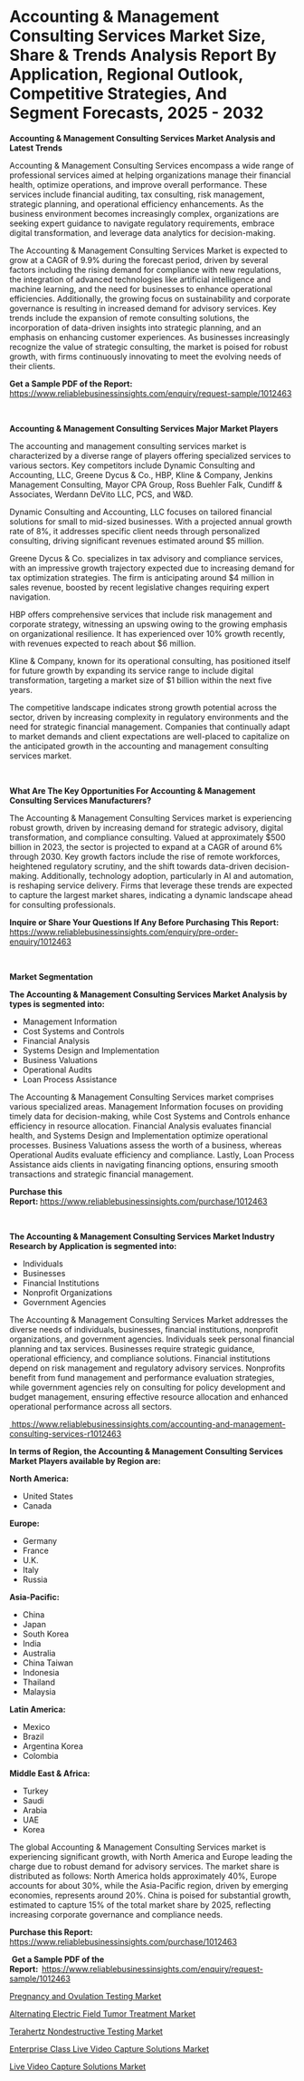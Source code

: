 <p><h1>Accounting & Management Consulting Services Market Size, Share & Trends Analysis Report By Application, Regional Outlook, Competitive Strategies, And Segment Forecasts, 2025 - 2032</h1></p><p><strong>Accounting & Management Consulting Services Market Analysis and Latest Trends</strong></p>
<p><p>Accounting & Management Consulting Services encompass a wide range of professional services aimed at helping organizations manage their financial health, optimize operations, and improve overall performance. These services include financial auditing, tax consulting, risk management, strategic planning, and operational efficiency enhancements. As the business environment becomes increasingly complex, organizations are seeking expert guidance to navigate regulatory requirements, embrace digital transformation, and leverage data analytics for decision-making.</p><p>The Accounting & Management Consulting Services Market is expected to grow at a CAGR of 9.9% during the forecast period, driven by several factors including the rising demand for compliance with new regulations, the integration of advanced technologies like artificial intelligence and machine learning, and the need for businesses to enhance operational efficiencies. Additionally, the growing focus on sustainability and corporate governance is resulting in increased demand for advisory services. Key trends include the expansion of remote consulting solutions, the incorporation of data-driven insights into strategic planning, and an emphasis on enhancing customer experiences. As businesses increasingly recognize the value of strategic consulting, the market is poised for robust growth, with firms continuously innovating to meet the evolving needs of their clients.</p></p>
<p><strong>Get a Sample PDF of the Report:&nbsp;</strong> <a href="https://www.reliablebusinessinsights.com/enquiry/request-sample/1012463?utm_campaign=60&utm_medium=2&utm_source=Github&utm_content=ia&utm_term=08032025&utm_id=accounting-management-consulting-services">https://www.reliablebusinessinsights.com/enquiry/request-sample/1012463</a></p>
<p>&nbsp;</p>
<p><strong>Accounting & Management Consulting Services Major Market Players</strong></p>
<p><p>The accounting and management consulting services market is characterized by a diverse range of players offering specialized services to various sectors. Key competitors include Dynamic Consulting and Accounting, LLC, Greene Dycus & Co., HBP, Kline & Company, Jenkins Management Consulting, Mayor CPA Group, Ross Buehler Falk, Cundiff & Associates, Werdann DeVito LLC, PCS, and W&D.</p><p>Dynamic Consulting and Accounting, LLC focuses on tailored financial solutions for small to mid-sized businesses. With a projected annual growth rate of 8%, it addresses specific client needs through personalized consulting, driving significant revenues estimated around $5 million.</p><p>Greene Dycus & Co. specializes in tax advisory and compliance services, with an impressive growth trajectory expected due to increasing demand for tax optimization strategies. The firm is anticipating around $4 million in sales revenue, boosted by recent legislative changes requiring expert navigation.</p><p>HBP offers comprehensive services that include risk management and corporate strategy, witnessing an upswing owing to the growing emphasis on organizational resilience. It has experienced over 10% growth recently, with revenues expected to reach about $6 million.</p><p>Kline & Company, known for its operational consulting, has positioned itself for future growth by expanding its service range to include digital transformation, targeting a market size of $1 billion within the next five years.</p><p>The competitive landscape indicates strong growth potential across the sector, driven by increasing complexity in regulatory environments and the need for strategic financial management. Companies that continually adapt to market demands and client expectations are well-placed to capitalize on the anticipated growth in the accounting and management consulting services market.</p></p>
<p>&nbsp;</p>
<p><strong>What Are The Key Opportunities For Accounting & Management Consulting Services Manufacturers?</strong></p>
<p><p>The Accounting & Management Consulting Services market is experiencing robust growth, driven by increasing demand for strategic advisory, digital transformation, and compliance consulting. Valued at approximately $500 billion in 2023, the sector is projected to expand at a CAGR of around 6% through 2030. Key growth factors include the rise of remote workforces, heightened regulatory scrutiny, and the shift towards data-driven decision-making. Additionally, technology adoption, particularly in AI and automation, is reshaping service delivery. Firms that leverage these trends are expected to capture the largest market shares, indicating a dynamic landscape ahead for consulting professionals.</p></p>
<p><strong>Inquire or Share Your Questions If Any Before Purchasing This Report:</strong> <a href="https://www.reliablebusinessinsights.com/enquiry/pre-order-enquiry/1012463?utm_campaign=60&utm_medium=2&utm_source=Github&utm_content=ia&utm_term=08032025&utm_id=accounting-management-consulting-services">https://www.reliablebusinessinsights.com/enquiry/pre-order-enquiry/1012463</a></p>
<p>&nbsp;</p>
<p><strong>Market Segmentation</strong></p>
<p><strong>The Accounting & Management Consulting Services Market Analysis by types is segmented into:</strong></p>
<p><ul><li>Management Information</li><li>Cost Systems and Controls</li><li>Financial Analysis</li><li>Systems Design and Implementation</li><li>Business Valuations</li><li>Operational Audits</li><li>Loan Process Assistance</li></ul></p>
<p><p>The Accounting & Management Consulting Services market comprises various specialized areas. Management Information focuses on providing timely data for decision-making, while Cost Systems and Controls enhance efficiency in resource allocation. Financial Analysis evaluates financial health, and Systems Design and Implementation optimize operational processes. Business Valuations assess the worth of a business, whereas Operational Audits evaluate efficiency and compliance. Lastly, Loan Process Assistance aids clients in navigating financing options, ensuring smooth transactions and strategic financial management.</p></p>
<p><strong>Purchase this Report:&nbsp;</strong><a href="https://www.reliablebusinessinsights.com/purchase/1012463?utm_campaign=60&utm_medium=2&utm_source=Github&utm_content=ia&utm_term=08032025&utm_id=accounting-management-consulting-services">https://www.reliablebusinessinsights.com/purchase/1012463</a></p>
<p>&nbsp;</p>
<p><strong>The Accounting & Management Consulting Services Market Industry Research by Application is segmented into:</strong></p>
<p><ul><li>Individuals</li><li>Businesses</li><li>Financial Institutions</li><li>Nonprofit Organizations</li><li>Government Agencies</li></ul></p>
<p><p>The Accounting & Management Consulting Services Market addresses the diverse needs of individuals, businesses, financial institutions, nonprofit organizations, and government agencies. Individuals seek personal financial planning and tax services. Businesses require strategic guidance, operational efficiency, and compliance solutions. Financial institutions depend on risk management and regulatory advisory services. Nonprofits benefit from fund management and performance evaluation strategies, while government agencies rely on consulting for policy development and budget management, ensuring effective resource allocation and enhanced operational performance across all sectors.</p></p>
<p><a href="https://www.reliablebusinessinsights.com/accounting-and-management-consulting-services-r1012463?utm_campaign=60&utm_medium=2&utm_source=Github&utm_content=ia&utm_term=08032025&utm_id=accounting-management-consulting-services">&nbsp;https://www.reliablebusinessinsights.com/accounting-and-management-consulting-services-r1012463</a></p>
<p><strong>In terms of Region, the Accounting & Management Consulting Services Market Players available by Region are:</strong></p>
<p>
    <p> <strong> North America: </strong>
        <ul>
            <li>United States</li>
            <li>Canada</li>
        </ul>
        </p> 
    <p> <strong> Europe: </strong>
        <ul>
            <li>Germany</li>
            <li>France</li>
            <li>U.K.</li>
            <li>Italy</li>
            <li>Russia</li>
        </ul>
        </p> 
    <p> <strong> Asia-Pacific: </strong>
        <ul>
            <li>China</li>
            <li>Japan</li>
            <li>South Korea</li>
            <li>India</li>
            <li>Australia</li>
            <li>China Taiwan</li>
            <li>Indonesia</li>
            <li>Thailand</li>
            <li>Malaysia</li>
        </ul>
        </p> 
    <p> <strong> Latin America: </strong>
        <ul>
            <li>Mexico</li>
            <li>Brazil</li>
            <li>Argentina Korea</li>
            <li>Colombia</li>
        </ul>
        </p> 
    <p> <strong> Middle East & Africa: </strong>
        <ul>
            <li>Turkey</li>
            <li>Saudi</li>
            <li>Arabia</li>
            <li>UAE</li>
            <li>Korea</li>
        </ul>
    </p>
    </p>
<p><p>The global Accounting & Management Consulting Services market is experiencing significant growth, with North America and Europe leading the charge due to robust demand for advisory services. The market share is distributed as follows: North America holds approximately 40%, Europe accounts for about 30%, while the Asia-Pacific region, driven by emerging economies, represents around 20%. China is poised for substantial growth, estimated to capture 15% of the total market share by 2025, reflecting increasing corporate governance and compliance needs.</p></p>
<p><strong>Purchase this Report: </strong><a href="https://www.reliablebusinessinsights.com/purchase/1012463?utm_campaign=60&utm_medium=2&utm_source=Github&utm_content=ia&utm_term=08032025&utm_id=accounting-management-consulting-services">https://www.reliablebusinessinsights.com/purchase/1012463</a></p>
<p>&nbsp;<strong>Get a Sample PDF of the Report:&nbsp;&nbsp;</strong><a href="https://www.reliablebusinessinsights.com/enquiry/request-sample/1012463?utm_campaign=60&utm_medium=2&utm_source=Github&utm_content=ia&utm_term=08032025&utm_id=accounting-management-consulting-services">https://www.reliablebusinessinsights.com/enquiry/request-sample/1012463</a></p>
<p><strong></strong></p>
<p><p><a href="https://github.com/joubehobock75/Market-Research-Report-List-1/blob/main/pregnancy-and-ovulation-testing-market.md?utm_campaign=60&utm_medium=2&utm_source=Github&utm_content=ia&utm_term=08032025&utm_id=accounting-management-consulting-services">Pregnancy and Ovulation Testing Market</a></p><p><a href="https://github.com/ozolsgasko02/Market-Research-Report-List-1/blob/main/alternating-electric-field-tumor-treatment-market.md?utm_campaign=60&utm_medium=2&utm_source=Github&utm_content=ia&utm_term=08032025&utm_id=accounting-management-consulting-services">Alternating Electric Field Tumor Treatment Market</a></p><p><a href="https://github.com/borknyberg/Market-Research-Report-List-1/blob/main/terahertz-nondestructive-testing-market.md?utm_campaign=60&utm_medium=2&utm_source=Github&utm_content=ia&utm_term=08032025&utm_id=accounting-management-consulting-services">Terahertz Nondestructive Testing Market</a></p><p><a href="https://github.com/mynaoanes/Market-Research-Report-List-1/blob/main/enterprise-class-live-video-capture-solutions-market.md?utm_campaign=60&utm_medium=2&utm_source=Github&utm_content=ia&utm_term=08032025&utm_id=accounting-management-consulting-services">Enterprise Class Live Video Capture Solutions Market</a></p><p><a href="https://github.com/puhakhommabh/Market-Research-Report-List-1/blob/main/live-video-capture-solutions-market.md?utm_campaign=60&utm_medium=2&utm_source=Github&utm_content=ia&utm_term=08032025&utm_id=accounting-management-consulting-services">Live Video Capture Solutions Market</a></p></p>